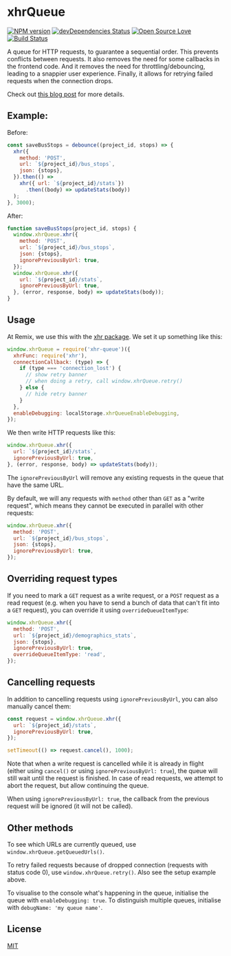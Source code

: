 # xhrQueue
[![NPM version](https://badge.fury.io/js/xhr-queue.svg)](http://badge.fury.io/js/xhr-queue)
[![devDependencies Status](https://david-dm.org/remix/xhr-queue/dev-status.svg)](https://david-dm.org/remix/xhr-queue?type=dev)
[![Open Source Love](https://badges.frapsoft.com/os/mit/mit.svg?v=102)](https://github.com/ellerbrock/open-source-badge/)
[![Build Status](https://secure.travis-ci.org/remix/xhr-queue.svg)](http://travis-ci.org/remix/xhr-queue)

A queue for HTTP requests, to guarantee a sequential order. This prevents conflicts between requests. It also removes the need for some callbacks in the frontend code. And it removes the need for throttling/debouncing, leading to a snappier user experience. Finally, it allows for retrying failed requests when the connection drops.

Check out [this blog post](https://blog.remix.com/request-queuing-965ea7f917f7) for more details.

## Example:
Before:
```js
const saveBusStops = debounce((project_id, stops) => {
  xhr({
    method: 'POST',
    url: `${project_id}/bus_stops`,
    json: {stops},
  }).then(() =>
    xhr({ url: `${project_id}/stats`})
      .then((body) => updateStats(body))
  );
}, 3000);
```

After:
```js
function saveBusStops(project_id, stops) {
  window.xhrQueue.xhr({
    method: 'POST',
    url: `${project_id}/bus_stops`,
    json: {stops},
    ignorePreviousByUrl: true,
  });
  window.xhrQueue.xhr({
    url: `${project_id}/stats`,
    ignorePreviousByUrl: true,
  }, (error, response, body) => updateStats(body));
}
```

## Usage
At Remix, we use this with the [xhr package](https://github.com/naugtur/xhr). We set it up something like this:
```js
window.xhrQueue = require('xhr-queue')({
  xhrFunc: require('xhr'),
  connectionCallback: (type) => {
    if (type === 'connection_lost') {
      // show retry banner
      // when doing a retry, call window.xhrQueue.retry()
    } else {
      // hide retry banner
    }
  },
  enableDebugging: localStorage.xhrQueueEnableDebugging,
});
```

We then write HTTP requests like this:
```js
window.xhrQueue.xhr({
  url: `${project_id}/stats`,
  ignorePreviousByUrl: true,
}, (error, response, body) => updateStats(body));
```

The `ignorePreviousByUrl` will remove any existing requests in the queue that have the same URL.

By default, we will any requests with `method` other than `GET` as a "write request", which means they cannot be executed in parallel with other requests:

```js
window.xhrQueue.xhr({
  method: 'POST',
  url: `${project_id}/bus_stops`,
  json: {stops},
  ignorePreviousByUrl: true,
});
```

## Overriding request types

If you need to mark a `GET` request as a write request, or a `POST` request as a read request (e.g. when you have to send a bunch of data that can't fit into a `GET` request), you can override it using `overrideQueueItemType`:

```js
window.xhrQueue.xhr({
  method: 'POST',
  url: `${project_id}/demographics_stats`,
  json: {stops},
  ignorePreviousByUrl: true,
  overrideQueueItemType: 'read',
});
```

## Cancelling requests

In addition to cancelling requests using `ignorePreviousByUrl`, you can also manually cancel them:

```js
const request = window.xhrQueue.xhr({
  url: `${project_id}/stats`,
  ignorePreviousByUrl: true,
});

setTimeout(() => request.cancel(), 1000);
```

Note that when a write request is cancelled while it is already in flight (either using `cancel()` or using `ignorePreviousByUrl: true`), the queue will still wait until the request is finished. In case of read requests, we attempt to abort the request, but allow continuing the queue.

When using `ignorePreviousByUrl: true`, the callback from the previous request will be ignored (it will not be called).

## Other methods

To see which URLs are currently queued, use `window.xhrQueue.getQueuedUrls()`.

To retry failed requests because of dropped connection (requests with status code 0), use `window.xhrQueue.retry()`. Also see the setup example above.

To visualise to the console what's happening in the queue, initialise the queue with `enableDebugging: true`. To distinguish multiple queues, initialise with `debugName: 'my queue name'`.

## License
[MIT](LICENSE)
